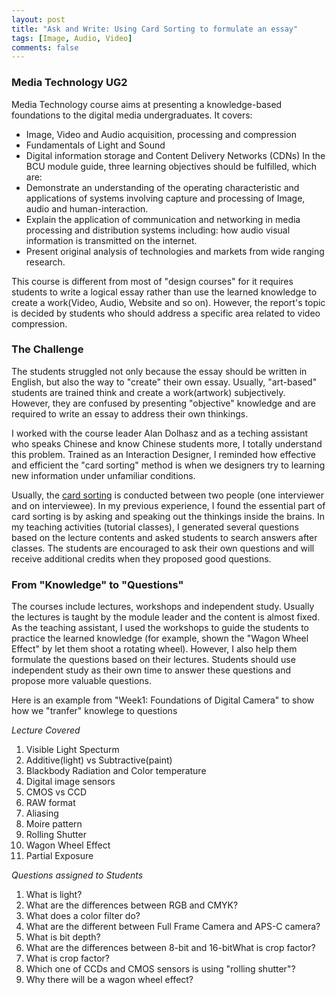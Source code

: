 ```yaml
---
layout: post
title: "Ask and Write: Using Card Sorting to formulate an essay"
tags: [Image, Audio, Video]
comments: false
---
```

### Media Technology UG2
Media Technology course aims at presenting a knowledge-based foundations to the digital media undergraduates. It covers:  
* Image, Video and Audio acquisition, processing and compression
* Fundamentals of Light and Sound
* Digital information storage and Content Delivery Networks (CDNs)
In the BCU module guide, three learning objectives should be fulfilled, which are:
* Demonstrate an understanding of the operating characteristic and applications of systems involving capture and processing of Image, audio and human-interaction.
* Explain the application of communication and networking in media processing and distribution systems including: how audio visual information is transmitted on the internet.
* Present original analysis of technologies and markets from wide ranging research.

This course is different from most of "design courses" for it requires students to write a logical essay rather than use the learned knowledge to create a work(Video, Audio, Website and so on). However, the report's topic is decided by students who should address a specific area related to video compression. 
### The Challenge
The students struggled not only because the essay should be written in English, but also the way to "create" their own essay. Usually, "art-based" students are trained think and create a work(artwork) subjectively. However, they are confused by presenting "objective" knowledge and are required to write an essay to address their own thinkings.   

I worked with the course leader Alan Dolhasz and as a teching assistant who speaks Chinese and know Chinese students more, I totally understand this problem. Trained as an Interaction Designer, I reminded how effective and efficient the "card sorting" method is when we designers try to learning new information under unfamiliar conditions.    

Usually, the [card sorting](https://www.youtube.com/watch?v=-89cj71-Vfg) is conducted between two people (one interviewer and on interviewee). In my previous experience, I found the essential part of card sorting is by asking and speaking out the thinkings inside the brains. In my teaching activities (tutorial classes), I generated several questions based on the lecture contents and asked students to search answers after classes. The students are encouraged to ask their own questions and will receive additional credits when they proposed good questions.  


### From "Knowledge" to "Questions"
The courses include lectures, workshops and independent study. Usually the lectures is taught by the module leader and the content is almost fixed. As the teaching assistant, I used the workshops to guide the students to practice the learned knowledge (for example, shown the "Wagon Wheel Effect" by let them shoot a rotating wheel). However, I also help them formulate the questions based on their lectures. Students should use independent study as their own time to answer these questions and propose more valuable questions. 

Here is an example from "Week1: Foundations of Digital Camera" to show how we "tranfer" knowlege to questions 

*Lecture Covered* 

1. Visible Light Specturm
2. Additive(light) vs Subtractive(paint) 
3. Blackbody Radiation and Color temperature 
4. Digital image sensors 
5. CMOS vs CCD 
6. RAW format 
7. Aliasing 
8. Moire pattern 
9. Rolling Shutter 
10. Wagon Wheel Effect 
11. Partial Exposure

*Questions assigned to Students*   

1. What is light? 
2. What are the differences between RGB and CMYK? 
3. What does a color filter do? 
4. What are the different between Full Frame Camera and APS-C camera? 
5. What is bit depth?  
6. What are the differences between 8-bit and 16-bitWhat is crop factor? 
7. What is crop factor? 
8. Which one of CCDs and CMOS sensors is using "rolling shutter"? 
9. Why there will be a wagon wheel effect?


